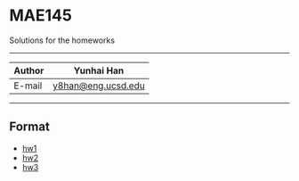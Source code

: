 # MAE145
Solutions for the homeworks
****

|Author|Yunhai Han|
|---|---
|E-mail|y8han@eng.ucsd.edu


****
## Format
* [hw1](#hw1)
* [hw2](#hw2)
* [hw3](#hw3)
